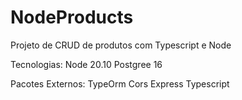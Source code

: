 # NodeProducts
Projeto de CRUD de produtos com Typescript e Node


Tecnologias:
Node 20.10
Postgree 16 


Pacotes Externos: 
TypeOrm
Cors
Express
Typescript